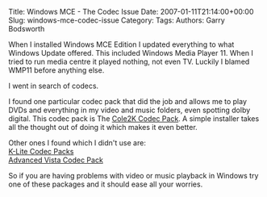 Title: Windows MCE - The Codec Issue
Date: 2007-01-11T21:14:00+00:00
Slug: windows-mce-codec-issue
Category: 
Tags: 
Authors: Garry Bodsworth

When I installed Windows MCE Edition I updated everything to what Windows Update offered.  This included Windows Media Player 11.  When I tried to run media centre it played nothing, not even TV.  Luckily I blamed WMP11 before anything else.

I went in search of codecs.

I found one particular codec pack that did the job and allows me to play DVDs and everything in my video and music folders, even spotting dolby digital.  This codec pack is The <a href="http://www.cole2k.net">Cole2K Codec Pack</a>.  A simple installer takes all the thought out of doing it which makes it even better.

Other ones I found which I didn't use are:<br /><a href="http://www.free-codecs.com/download/K_Lite_Codec_Pack.htm">K-Lite Codec Packs</a><br /><a href="http://www.msfn.org/board/index.php?showtopic=66826">Advanced Vista Codec Pack</a>

So if you are having problems with video or music playback in Windows try one of these packages and it should ease all your worries.